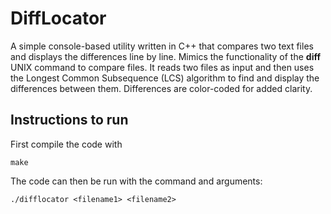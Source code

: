 # DiffLocator

A simple console-based utility written in C++ that compares two text files and displays the differences line by line. Mimics the functionality of the __diff__ UNIX command to compare files. It reads two files as input and then uses the Longest Common Subsequence (LCS) algorithm to find and display the differences between them. Differences are color-coded for added clarity.

## Instructions to run
First compile the code with 
```
make
```

The code can then be run with the command and arguments:
```
./difflocator <filename1> <filename2>
```
